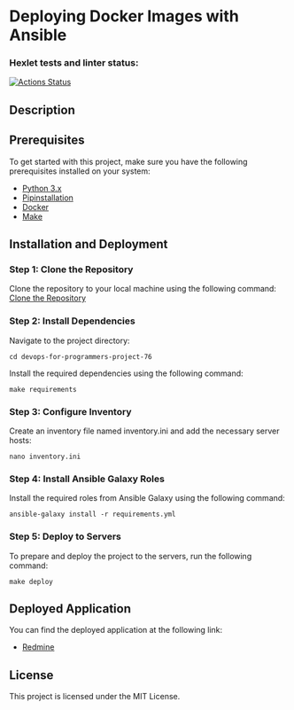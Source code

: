 # Deploying Docker Images with Ansible

### Hexlet tests and linter status:
[![Actions Status](https://github.com/staceynik/devops-for-programmers-project-76/workflows/hexlet-check/badge.svg)](https://github.com/staceynik/devops-for-programmers-project-76/actions)

## Description


## Prerequisites

To get started with this project, make sure you have the following prerequisites installed on your system:

- [Python 3.x](https://www.python.org/downloads/)
- [Pipinstallation](https://pip.pypa.io/en/stable/installing/) 
- [Docker](https://docs.docker.com/get-docker/)
- [Make](https://www.gnu.org/software/make/)

## Installation and Deployment

### Step 1: Clone the Repository

Clone the repository to your local machine using the following command:
[Clone the Repository](https://github.com/staceynik/devops-for-programmers-project-76.git)

### Step 2: Install Dependencies

Navigate to the project directory:

```cd devops-for-programmers-project-76```

Install the required dependencies using the following command:

```make requirements```

### Step 3: Configure Inventory

Create an inventory file named inventory.ini and add the necessary server hosts:

```nano inventory.ini```

### Step 4: Install Ansible Galaxy Roles

Install the required roles from Ansible Galaxy using the following command:

```ansible-galaxy install -r requirements.yml```

### Step 5: Deploy to Servers

To prepare and deploy the project to the servers, run the following command:

```make deploy```

## Deployed Application

You can find the deployed application at the following link:

- [Redmine](http://www.staceynik.store/)

## License

This project is licensed under the MIT License.





